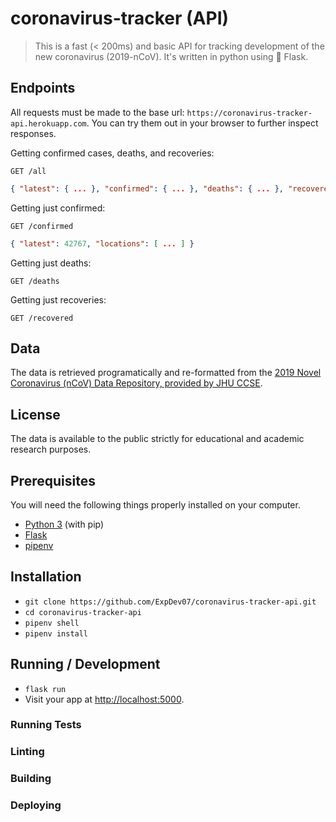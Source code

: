 # coronavirus-tracker (API)

> This is a fast (< 200ms) and basic API for tracking development of the new coronavirus (2019-nCoV). It's written in python using 🍼 Flask.

## Endpoints

All requests must be made to the base url: ``https://coronavirus-tracker-api.herokuapp.com``. You can try them out in your browser to further inspect responses.

Getting confirmed cases, deaths, and recoveries:
```http
GET /all
```
```json
{ "latest": { ... }, "confirmed": { ... }, "deaths": { ... }, "recovered": { ... } }
```

Getting just confirmed:
```http
GET /confirmed
```
```json
{ "latest": 42767, "locations": [ ... ] }
```

Getting just deaths:
```http
GET /deaths
```

Getting just recoveries:
```http
GET /recovered
```


## Data

The data is retrieved programatically and re-formatted from the [2019 Novel Coronavirus (nCoV) Data Repository, provided by JHU CCSE](https://github.com/CSSEGISandData/2019-nCoV).

## License

The data is available to the public strictly for educational and academic research purposes.

## Prerequisites

You will need the following things properly installed on your computer.

* [Python 3](https://www.python.org/downloads/) (with pip)
* [Flask](https://pypi.org/project/Flask/)
* [pipenv](https://pypi.org/project/pipenv/)

## Installation

* `git clone https://github.com/ExpDev07/coronavirus-tracker-api.git`
* `cd coronavirus-tracker-api`
* `pipenv shell`
* `pipenv install`

## Running / Development

* `flask run`
* Visit your app at [http://localhost:5000](http://localhost:5000).

### Running Tests

### Linting

### Building

### Deploying